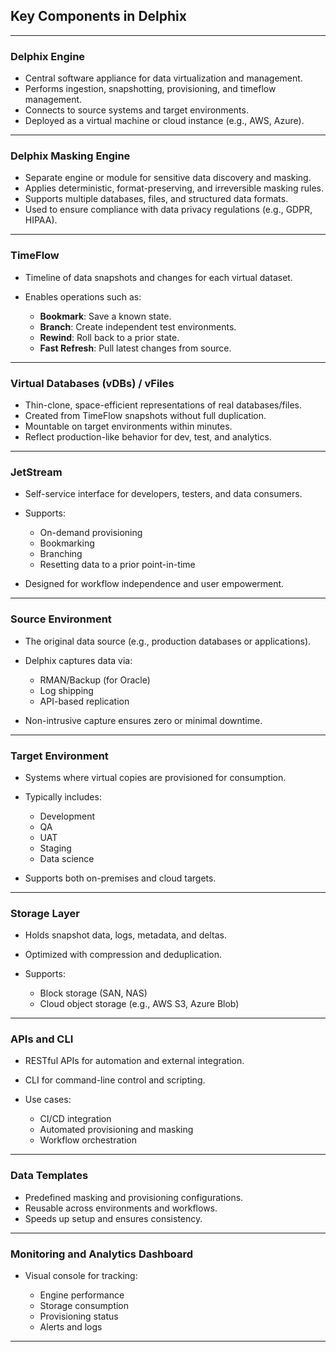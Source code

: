 ## Key Components in Delphix

---

### **Delphix Engine**

* Central software appliance for data virtualization and management.
* Performs ingestion, snapshotting, provisioning, and timeflow management.
* Connects to source systems and target environments.
* Deployed as a virtual machine or cloud instance (e.g., AWS, Azure).

---

### **Delphix Masking Engine**

* Separate engine or module for sensitive data discovery and masking.
* Applies deterministic, format-preserving, and irreversible masking rules.
* Supports multiple databases, files, and structured data formats.
* Used to ensure compliance with data privacy regulations (e.g., GDPR, HIPAA).

---

### **TimeFlow**

* Timeline of data snapshots and changes for each virtual dataset.
* Enables operations such as:

  * **Bookmark**: Save a known state.
  * **Branch**: Create independent test environments.
  * **Rewind**: Roll back to a prior state.
  * **Fast Refresh**: Pull latest changes from source.

---

### **Virtual Databases (vDBs) / vFiles**

* Thin-clone, space-efficient representations of real databases/files.
* Created from TimeFlow snapshots without full duplication.
* Mountable on target environments within minutes.
* Reflect production-like behavior for dev, test, and analytics.

---

### **JetStream**

* Self-service interface for developers, testers, and data consumers.
* Supports:

  * On-demand provisioning
  * Bookmarking
  * Branching
  * Resetting data to a prior point-in-time
* Designed for workflow independence and user empowerment.

---

### **Source Environment**

* The original data source (e.g., production databases or applications).
* Delphix captures data via:

  * RMAN/Backup (for Oracle)
  * Log shipping
  * API-based replication
* Non-intrusive capture ensures zero or minimal downtime.

---

### **Target Environment**

* Systems where virtual copies are provisioned for consumption.
* Typically includes:

  * Development
  * QA
  * UAT
  * Staging
  * Data science
* Supports both on-premises and cloud targets.

---

### **Storage Layer**

* Holds snapshot data, logs, metadata, and deltas.
* Optimized with compression and deduplication.
* Supports:

  * Block storage (SAN, NAS)
  * Cloud object storage (e.g., AWS S3, Azure Blob)

---

### **APIs and CLI**

* RESTful APIs for automation and external integration.
* CLI for command-line control and scripting.
* Use cases:

  * CI/CD integration
  * Automated provisioning and masking
  * Workflow orchestration

---

### **Data Templates**

* Predefined masking and provisioning configurations.
* Reusable across environments and workflows.
* Speeds up setup and ensures consistency.

---

### **Monitoring and Analytics Dashboard**

* Visual console for tracking:

  * Engine performance
  * Storage consumption
  * Provisioning status
  * Alerts and logs

---
